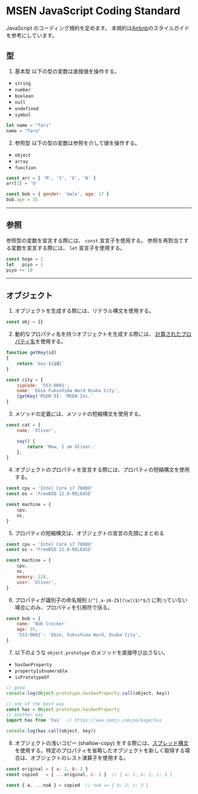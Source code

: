 # MSEN JavaScript Coding Standard
JavaScript のコーディング規約を定めます。
本規約は[Airbnb](https://mitsuruog.github.io/javascript-style-guide/#arrow-functions)のスタイルガイドを参考にしています。

## 型
1. 基本型
以下の型の変数は直接値を操作する。
- `string`
- `number`
- `boolean`
- `null`
- `undefined`
- `symbol`

```JavaScript
let name = "Tari"
name = "Taro"
```

2. 参照型
以下の型の変数は参照を介して値を操作する。
- `object`
- `array`
- `function`

```JavaScript
const arr = [ 'M', 'S', 'E', 'N' ]
arr[2] = 'O'

const bob = { gender: 'male', age: 17 }
bob.age = 35
```

---

## 参照
参照型の変数を宣言する際には、 `const` 宣言子を使用する。
参照を再割当てする変数を宣言する際には、 `let` 宣言子を使用する。

```JavaScript
const hoge = 1
let   piyo = 2
piyo += 10
```

---

## オブジェクト
1. オブジェクトを生成する際には、リテラル構文を使用する。

```JavaScript
const obj = {}
```

2. 動的なプロパティ名を持つオブジェクトを生成する際には、 [計算されたプロパティ名](https://developer.mozilla.org/ja/docs/Web/JavaScript/Reference/Operators/Object_initializer#%E8%A8%88%E7%AE%97%E3%81%95%E3%82%8C%E3%81%9F%E3%83%97%E3%83%AD%E3%83%91%E3%83%86%E3%82%A3%E5%90%8D)を使用する。

```JavaScript
function getKey(id)
{
    return `key-${id}`
}

const city = {
    zipCode: '553-0001',
    name: 'Ebie Fukushima Ward Osaka City',
    [getKey('MSEN')]: 'MSEN Inc.'
}
```

3. メソッドの定義には、メソッドの短縮構文を使用する。

```JavaScript
const cat = {
    name: 'Oliver',

    say() {
        return 'Mew, I am Oliver.'
    },
}
```

4. オブジェクトのプロパティを宣言する際には、プロパティの短縮構文を使用する。

```JavaScript
const cpu = 'Intel Core i7 7600U'
const os = 'FreeBSD 12.0-RELEASE'

const machine = {
    cpu,
    os,
}
```

5. プロパティの短縮構文は、オブジェクトの宣言の先頭にまとめる

```JavaScript
const cpu = 'Intel Core i7 7600U'
const os = 'FreeBSD 12.0-RELEASE'

const machine = {
    cpu,
    os,
    memory: 128,
    user: 'Oliver',
}
```

6. プロパティが識別子の命名規則 (`/^[_a-zA-Z$](\w|\$)*$/`) に則っていない場合にのみ、プロパティを引用符で括る。
```JavaScript
const bob = {
    name: 'Bob Crocker'
    age: 35,
    '553-0001': 'Ebie, Fukushima Ward, Osaka City',
}
```

7. 以下のような `object.prototype` のメソッドを直接呼び出さない。
  - `hasOwnProperty`
  - `propertyIsEnumerable`
  - `isPrototypeOf`

```JavaScript
// good
console.log(Object.prototype.hasOwnProperty.call(object, key))

// one of the best way
const has = Object.prototype.hasOwnProperty
// another way
import has from 'has'  // https://www.npmjs.com/package/has

console.log(has.call(object, key))
```

8. オブジェクトの浅いコピー (shallow-copy) をする際には、[スプレッド構文](https://developer.mozilla.org/ja/docs/Web/JavaScript/Reference/Operators/Spread_syntax) を使用する。特定のプロパティを省略したオブジェクトを新しく取得する場合は、オブジェクトのレスト演算子を使用する。

```JavaScript
const original = { a: 1, b: 2 }
const copied   = { ...original, c: 3 }  // { a: 1, b: 2, c: 3 }

const { a, ...noA } = copied  // noA => { b: 2, c: 3 }
```
